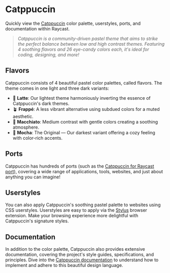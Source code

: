 # Catppuccin

Quickly view the [Catppuccin](https://github.com/catppuccin) color palette, userstyles, ports, and documentation within Raycast.

> _Catppuccin is a community-driven pastel theme that aims to strike the perfect balance between low and high contrast themes. Featuring 4 soothing flavors and 26 eye-candy colors each, it's ideal for coding, designing, and more!_

## Flavors

Catppuccin consists of 4 beautiful pastel color palettes, called flavors. The theme comes in one light and three dark variants:

- 🌻 **Latte**: Our lightest theme harmoniously inverting the essence of Catppuccin's dark themes.
- 🪴 **Frappé**: A less vibrant alternative using subdued colors for a muted aesthetic.
- 🌺 **Macchiato**: Medium contrast with gentle colors creating a soothing atmosphere.
- 🌿 **Mocha**: The Original — Our darkest variant offering a cozy feeling with color-rich accents.

## Ports

Catppuccin has hundreds of ports (such as the [Catppuccin for Raycast port](https://github.com/catppuccin/raycast)), covering a wide range of applications, tools, websites, and just about anything you can imagine!

## Userstyles

You can also apply Catppuccin's soothing pastel palette to websites using CSS userstyles. Userstyles are easy to apply via the [Stylus](https://github.com/openstyles/stylus) browser extension. Make your browsing experience more delightful with Catppuccin's signature styles.

## Documentation

In addition to the color palette, Catppuccin also provides extensive documentation, covering the project's style guides, specifications, and principles. Dive into the [Catppuccin documentation](https://github.com/catppuccin/catppuccin/tree/main/docs) to understand how to implement and adhere to this beautiful design language.
